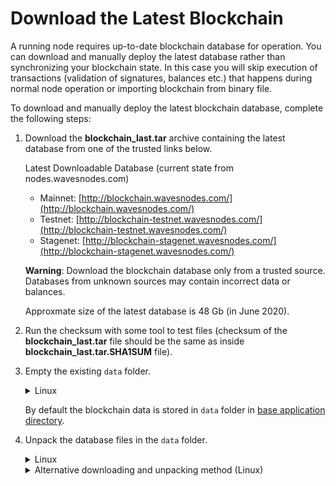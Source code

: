 # Download the Latest Blockchain

A running node requires up-to-date blockchain database for operation. You can download and manually deploy the latest database rather than synchronizing your blockchain state. In this case you will skip execution of transactions (validation of signatures, balances etc.) that happens during normal node operation or importing blockchain from binary file.

To download and manually deploy the latest blockchain database, complete the following steps:

1. Download the **blockchain_last.tar** archive containing the latest database from one of the trusted links below.
    
    Latest Downloadable Database (current state from nodes.wavesnodes.com)

    * Mainnet: [http://blockchain.wavesnodes.com/](http://blockchain.wavesnodes.com/)
    * Testnet: [http://blockchain-testnet.wavesnodes.com/](http://blockchain-testnet.wavesnodes.com/)
    * Stagenet: [http://blockchain-stagenet.wavesnodes.com/](http://blockchain-stagenet.wavesnodes.com/)

    **Warning**: Download the blockchain database only from a trusted source. Databases from unknown sources may contain incorrect data or balances.

    Approxmate size of the latest database is 48 Gb (in June 2020).
    
2. Run the checksum with some tool to test files (checksum of the **blockchain_last.tar** file should be the same as inside **blockchain_last.tar.SHA1SUM** file).

3. Empty the existing `data` folder.

   <details>
     <summary>Linux</summary>
  
     ```sudo rm -rdf /var/lib/waves/data```.
   </details>

   By default the blockchain data is stored in `data` folder in [base application directory](/en/waves-node/node-configuration#default-application-directory).

4. Unpack the database files in the `data` folder.

   <details>
     <summary>Linux</summary>
  
     ```tar -xvf blockchain_last.tar -C /var/lib/waves/data```
   </details>

   <details>
     <summary>Alternative downloading and unpacking method (Linux)</summary>
  
     Traditional downloading and unpacking method requires much disc space. In some cases the disc space is only enough for the blockchain itself and very little extra.
     Linux users can save disc space by using one of the following commands to unpack the archive during the downloading, so that the unpacked database files will be saved on disc without storing the archive.

     If the node is installed from **DEB** package, run the following commands:

     ```bash
     cd /var/lib/waves
     sudo -u waves bash -c "wget -qO- http://blockchain.wavesnodes.com/blockchain_last.tar --show-progress | tar xf -"
     ```

     If the node is running from a **JAR** file, navigate to the `data` folder where the node's database is stored and run the following command:

     ```bash
     wget -qO- http://blockchain.wavesnodes.com/blockchain_last.tar --show-progress | tar xf -
     ```
  
    </details>
